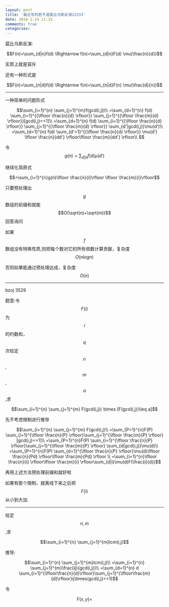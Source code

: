```yaml
---
layout: post
title: '最近写的若干道莫比乌斯反演23333'
date: 2016-1-14 11:15
comments: true
categories: 
---
```

莫比乌斯反演:

$$F(n)=\sum_{d|n}f(d) \Rightarrow f(n)=\sum_{d|n}F(d) \mu(\frac{n}{d})$$

实质上就是容斥

还有一种形式是

$$F(n)=\sum_{n|d}f(d) \Rightarrow f(n)=\sum_{n|d}F(n) \mu(\frac{d}{n})$$


---


一种简单的问题形式

$$\sum_{i=1}^{n} \sum_{j=1}^{m}f(gcd(i,j))\\
=\sum_{d=1}^{n} f(d) \sum_{i=1}^{{\lfloor \frac{n}{d} \rfloor}} \sum_{j=1}^{{\lfloor \frac{m}{d} \rfloor}}[gcd(i,j)==1]\\
=\sum_{d=1}^{n} f(d) \sum_{i=1}^{{\lfloor \frac{n}{d} \rfloor}} \sum_{j=1}^{{\lfloor \frac{m}{d} \rfloor}} \sum_{d'|gcd(i,j)}\mu(d')\\
=\sum_{d=1}^{n} f(d) \sum_{d'=1}^{{\lfloor \frac{n}{d} \rfloor}} \mu(d') \lfloor \frac{n}{dd'} \rfloor\lfloor \frac{m}{dd'} \rfloor\\
$$

令$$g(n)=\sum_{d|n}f(d)\mu(d')$$

继续化简原式

$$=\sum_{i=1}^{n}g(n)\lfloor \frac{n}{i}\rfloor \lfloor \frac{m}{i}\rfloor$$

只要预处理出$$g$$数组的前缀和就能$$O(\sqrt(n)+\sqrt(m))$$回答询问

如果$$f$$数组没有特殊性质,则把每个数对它的所有倍数计算贡献，复杂度$$O(nlogn)$$

否则如果能通过预处理达成，复杂度$$O(n)$$

---

bzoj 3529

题意:令$$F(i)$$为$$i$$的约数和，$$q$$次给定$$n$$,$$m$$,$$a$$,求

$$\sum_{i=1}^{n} \sum_{j=1}^{m} F(gcd(i,j)) \times [F(gcd(i,j))\leq a]$$

先不考虑限制进行推导

$$\sum_{i=1}^{n} \sum_{j=1}^{m} F(gcd(i,j)\\
=\sum_{P=1}^{n}F(P) \sum_{i=1}^{\lfloor \frac{n}{P} \rfloor}\sum_{j=1}^{\lfloor \frac{m}{P} \rfloor} [gcd(i,j)==1]\\
=\sum_{P=1}^{n}F(P) \sum_{i=1}^{\lfloor \frac{n}{P} \rfloor}\sum_{j=1}^{\lfloor \frac{m}{P} \rfloor} \sum_{d|gcd(i,j)}\mu(d)\\
=\sum_{P=1}^{n}F(P) \sum_{d=1}^{\lfloor \frac{n}{P} \rfloor}\mu(d)\lfloor \frac{n}{Pd} \rfloor\lfloor \frac{m}{Pd} \rfloor \\
=\sum_{i=1}^{n}\lfloor \frac{n}{i} \rfloor\lfloor \frac{m}{i} \rfloor\sum_{d|i}\mu(d)F(\frac{i}{d})$$

再用上述方法预处理前缀和就好啦

如果有那个限制，就离线下来之后把$$F(i)$$从小到大加.

---

给定$$n,m$$,求

$$\sum_{i=1}^{n} \sum_{j=1}^{m}lcm(i,j)$$

推导:

$$\sum_{i=1}^{n} \sum_{j=1}^{m}lcm(i,j)\\
=\sum_{i=1}^{n} \sum_{j=1}^{m}\frac{ij}{gcd(i,j)}\\
=\sum_{d=1}^{n} d \sum_{i=1}^{\lfloor\frac{n}{d}\rfloor}\sum_{j=1}^{\lfloor\frac{m}{d}\rfloor}ij\times(gcd(i,j)==1)$$

令

$$F(x,y)=$$

